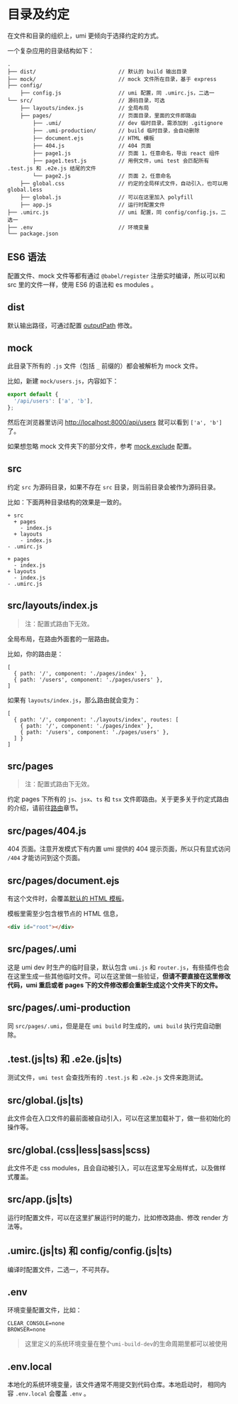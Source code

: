 # 目录及约定

在文件和目录的组织上，umi 更倾向于选择约定的方式。

一个复杂应用的目录结构如下：

```
.
├── dist/                          // 默认的 build 输出目录
├── mock/                          // mock 文件所在目录，基于 express
├── config/
    ├── config.js                  // umi 配置，同 .umirc.js，二选一
└── src/                           // 源码目录，可选
    ├── layouts/index.js           // 全局布局
    ├── pages/                     // 页面目录，里面的文件即路由
        ├── .umi/                  // dev 临时目录，需添加到 .gitignore
        ├── .umi-production/       // build 临时目录，会自动删除
        ├── document.ejs           // HTML 模板
        ├── 404.js                 // 404 页面
        ├── page1.js               // 页面 1，任意命名，导出 react 组件
        ├── page1.test.js          // 用例文件，umi test 会匹配所有 .test.js 和 .e2e.js 结尾的文件
        └── page2.js               // 页面 2，任意命名
    ├── global.css                 // 约定的全局样式文件，自动引入，也可以用 global.less
    ├── global.js                  // 可以在这里加入 polyfill
    ├── app.js                     // 运行时配置文件
├── .umirc.js                      // umi 配置，同 config/config.js，二选一
├── .env                           // 环境变量
└── package.json
```

## ES6 语法

配置文件、mock 文件等都有通过 `@babel/register` 注册实时编译，所以可以和 src 里的文件一样，使用 ES6 的语法和 es modules 。

## dist

默认输出路径，可通过配置 [outputPath](/zh/config/#outputpath) 修改。

## mock

此目录下所有的 `.js` 文件（包括 `_` 前缀的）都会被解析为 mock 文件。

比如，新建 `mock/users.js`，内容如下：

```js
export default {
  '/api/users': ['a', 'b'],
};
```

然后在浏览器里访问 [http://localhost:8000/api/users](http://localhost:8000/api/users) 就可以看到 `['a', 'b']` 了。

如果想忽略 mock 文件夹下的部分文件，参考 [mock.exclude](/zh/config/#mock-exclude) 配置。

## src

约定 `src` 为源码目录，如果不存在 `src` 目录，则当前目录会被作为源码目录。

比如：下面两种目录结构的效果是一致的。

```
+ src
  + pages
    - index.js
  + layouts
    - index.js
- .umirc.js
```

```
+ pages
  - index.js
+ layouts
  - index.js
- .umirc.js
```

## src/layouts/index.js

> 注：配置式路由下无效。

全局布局，在路由外面套的一层路由。

比如，你的路由是：

```
[
  { path: '/', component: './pages/index' },
  { path: '/users', component: './pages/users' },
]
```

如果有 `layouts/index.js`，那么路由就会变为：

```
[
  { path: '/', component: './layouts/index', routes: [
    { path: '/', component: './pages/index' },
    { path: '/users', component: './pages/users' },
  ] }
]
```

## src/pages

> 注：配置式路由下无效。

约定 pages 下所有的 `js`、`jsx`、`ts` 和 `tsx` 文件即路由。关于更多关于约定式路由的介绍，请前往[路由](/zh/guide/router.html)章节。

## src/pages/404.js

404 页面。注意开发模式下有内置 umi 提供的 404 提示页面，所以只有显式访问 `/404` 才能访问到这个页面。

## src/pages/document.ejs

有这个文件时，会覆盖[默认的 HTML 模板](https://github.com/umijs/umi/blob/master/packages/umi-build-dev/template/document.ejs)。

模板里需至少包含根节点的 HTML 信息，

```html
<div id="root"></div>
```

## src/pages/.umi

这是 umi dev 时生产的临时目录，默认包含 `umi.js` 和 `router.js`，有些插件也会在这里生成一些其他临时文件。可以在这里做一些验证，**但请不要直接在这里修改代码，umi 重启或者 pages 下的文件修改都会重新生成这个文件夹下的文件。**

## src/pages/.umi-production

同 `src/pages/.umi`，但是是在 `umi build` 时生成的，`umi build` 执行完自动删除。

## .test.(js|ts) 和 .e2e.(js|ts)

测试文件，`umi test` 会查找所有的 `.test.js` 和 `.e2e.js` 文件来跑测试。

## src/global.(js|ts)

此文件会在入口文件的最前面被自动引入，可以在这里加载补丁，做一些初始化的操作等。

## src/global.(css|less|sass|scss)

此文件不走 css modules，且会自动被引入，可以在这里写全局样式，以及做样式覆盖。

## src/app.(js|ts)

运行时配置文件，可以在这里扩展运行时的能力，比如修改路由、修改 render 方法等。

## .umirc.(js|ts) 和 config/config.(js|ts)

编译时配置文件，二选一，不可共存。

## .env

环境变量配置文件，比如：

```
CLEAR_CONSOLE=none
BROWSER=none
```

> 这里定义的系统环境变量在整个`umi-build-dev`的生命周期里都可以被使用

## .env.local

本地化的系统环境变量，该文件通常不用提交到代码仓库。本地启动时， 相同内容 `.env.local` 会覆盖 `.env` 。
